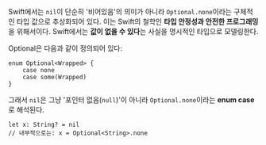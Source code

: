 Swift에서는 `nil`이 단순히 '비어있음'의 의미가 아니라 `Optional.none`이라는 구체적인 타입 값으로 추상화되어 있다. 이는 Swift의 철학인 **타입 안정성과 안전한 프로그래밍**을 위해서이다.
Swift에서는 **값이 없을 수 있다**는 사실을 명시적인 타입으로 모델링한다.

Optional은 다음과 같이 정의되어 있다:
```
enum Optional<Wrapped> {
	case none
	case some(Wrapped)
}
```

그래서 `nil`은 그냥 '포인터 없음(`null`)'이 아니라 `Optional.none`이라는 **enum case**로 해석된다.
```
let x: String? = nil
// 내부적으로는: x = Optional<String>.none
```
